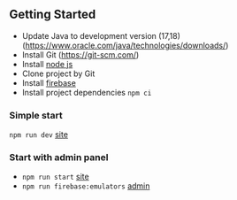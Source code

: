 ## Getting Started
- Update Java to development version (17,18) (https://www.oracle.com/java/technologies/downloads/)
- Install Git (https://git-scm.com/)
- Install [node js](https://nodejs.dev)
- Clone project by Git
- Install [firebase](https://firebase.google.com/docs/cli)
- Install project dependencies `npm ci`

### Simple start
`npm run dev` [site](http://localhost:3000)

### Start with admin panel
- `npm run start` [site](http://localhost:3000)
- `npm run firebase:emulators` [admin](http://localhost:4000)